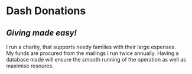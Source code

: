# **Dash Donations**
## *Giving made easy!*

I run a charity, that supports needy families with their large expenses.  
My funds are procured from the mailings I run twice annually. 
Having a database made will ensure the smooth running of the operation as well as maximise resoures.

